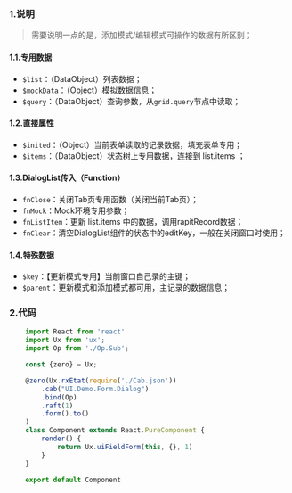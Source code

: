 ### 1.说明

> 需要说明一点的是，添加模式/编辑模式可操作的数据有所区别；

#### 1.1.专用数据

* `$list`：（DataObject）列表数据；
* `$mockData`：（Object）模拟数据信息；
* `$query`：（DataObject）查询参数，从`grid.query`节点中读取；

#### 1.2.直接属性

* `$inited`：（Object）当前表单读取的记录数据，填充表单专用；
* `$items`：（DataObject）状态树上专用数据，连接到 list.items ；

#### 1.3.DialogList传入（Function）

* `fnClose`：关闭Tab页专用函数（关闭当前Tab页）；
* `fnMock`：Mock环境专用参数；
* `fnListItem`：更新 list.items 中的数据，调用rapitRecord数据；
* `fnClear`：清空DialogList组件的状态中的editKey，一般在关闭窗口时使用；

#### 1.4.特殊数据

* `$key`：【更新模式专用】当前窗口自己录的主键；
* `$parent`：更新模式和添加模式都可用，主记录的数据信息；

### 2.代码

```javascript
    import React from 'react'
    import Ux from 'ux';
    import Op from './Op.Sub';

    const {zero} = Ux;

    @zero(Ux.rxEtat(require('./Cab.json'))
        .cab("UI.Demo.Form.Dialog")
        .bind(Op)
        .raft(1)
        .form().to()
    )
    class Component extends React.PureComponent {
        render() {
            return Ux.uiFieldForm(this, {}, 1)
        }
    }

    export default Component
 ```